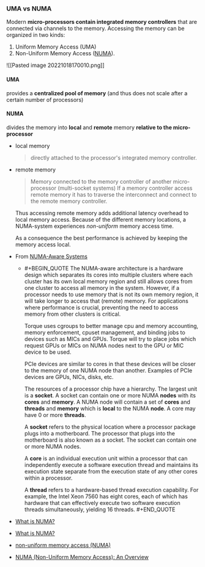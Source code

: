 ### UMA vs NUMA
Modern **micro-processors contain integrated memory controllers** that are connected via channels to the memory. 
Accessing the memory can be organized in two kinds:  
1. Uniform Memory Access (UMA) 
2. Non-Uniform Memory Access ([NUMA](https://www.boost.org/doc/libs/1_65_1/libs/fiber/doc/html/fiber/numa.html#ftn.fiber.numa.f0)).

![[Pasted image 20221018170010.png]]
#### UMA
provides a **centralized pool of memory** (and thus does not scale after a certain number of processors)
#### NUMA 
divides the memory into **local** and **remote** memory **relative to the micro-processor**
- local memory
  > directly attached to the processor's integrated memory controller.
- remote memory
  > Memory connected to the memory controller of another micro-processor (multi-socket systems)  If a memory controller access remote memory it has to traverse the interconnect and connect to the remote memory controller.  
  
  Thus accessing remote memory adds additional latency overhead to local memory access. Because of the different memory locations, a NUMA-system experiences _non-uniform_ memory access time.  
  
  As a consequence the best performance is achieved by keeping the memory access local.
- From [NUMA-Aware Systems](http://docs.adaptivecomputing.com/torque/6-0-0/Content/topics/torque/11-Using%20NUMA/NUMAawareTorque.htm)
	- #+BEGIN_QUOTE
	  The NUMA-aware architecture is a hardware design which separates its cores into multiple clusters where each cluster has its own local memory region and still allows cores from one cluster to access all memory in the system. However, if a processor needs to use memory that is not its own memory region, it will take longer to access that (remote) memory. For applications where performance is crucial, preventing the need to access memory from other clusters is critical.
	  
	  Torque uses cgroups to better manage cpu and memory accounting, memory enforcement, cpuset management, and binding jobs to devices such as MICs and GPUs. Torque will try to place jobs which request GPUs or MICs on NUMA nodes next to the GPU or MIC device to be used.
	  
	  PCIe devices are similar to cores in that these devices will be closer to the memory of one NUMA node than another. Examples of PCIe devices are GPUs, NICs, disks, etc.
	  
	  The resources of a processor chip have a hierarchy. The largest unit is a **socket**. A socket can contain one or more NUMA **nodes** with its **cores** and **memory**. A NUMA node will contain a set of **cores** and **threads** and **memory** which is **local** to the NUMA **node**. A core may have 0 or more **threads**.
	  
	  A **socket** refers to the physical location where a processor package plugs into a motherboard. The processor that plugs into the motherboard is also known as a socket. The socket can contain one or more NUMA nodes.
	  
	  A **core** is an individual execution unit within a processor that can independently execute a software execution thread and maintains its execution state separate from the execution state of any other cores within a processor.
	  
	  A **thread** refers to a hardware-based thread execution capability. For example, the Intel Xeon 7560 has eight cores, each of which has hardware that can effectively execute two software execution threads simultaneously, yielding 16 threads.
	  #+END_QUOTE
- [What is NUMA?](https://seniordba.wordpress.com/2015/12/23/what-is-numa/)
- [What is NUMA?](https://www.kernel.org/doc/html/v4.19/vm/numa.html)
- [non-uniform memory access (NUMA)](https://www.techtarget.com/whatis/definition/NUMA-non-uniform-memory-access)
- [NUMA (Non-Uniform Memory Access): An Overview](https://queue.acm.org/detail.cfm?id=2513149)